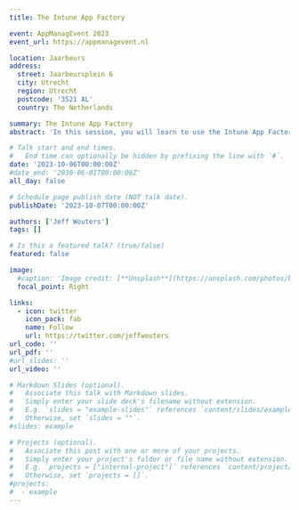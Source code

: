 ```yaml
---
title: The Intune App Factory

event: AppManagEvent 2023
event_url: https://appmanagevent.nl

location: Jaarbeurs
address:
  street: Jaarbeursplein 6
  city: Utrecht
  region: Utrecht
  postcode: '3521 AL'
  country: The Netherlands

summary: The Intune App Factory
abstract: 'In this session, you will learn to use the Intune App Factory, a set of PowerShell scripts that leverage the Intune Win32App module and an Azure DevOps Pipeline, to automate the detection, download, packaging & publishing of onboarded applications as apps to Intune.'

# Talk start and end times.
#   End time can optionally be hidden by prefixing the line with `#`.
date: '2023-10-06T00:00:00Z'
#date_end: '2030-06-01T00:00:00Z'
all_day: false

# Schedule page publish date (NOT talk date).
publishDate: '2023-10-07T00:00:00Z'

authors: ['Jeff Wouters']
tags: []

# Is this a featured talk? (true/false)
featured: false

image:
  #caption: 'Image credit: [**Unsplash**](https://unsplash.com/photos/bzdhc5b3Bxs)'
  focal_point: Right

links:
  - icon: twitter
    icon_pack: fab
    name: Follow
    url: https://twitter.com/jeffwouters
url_code: ''
url_pdf: ''
#url_slides: ''
url_video: ''

# Markdown Slides (optional).
#   Associate this talk with Markdown slides.
#   Simply enter your slide deck's filename without extension.
#   E.g. `slides = "example-slides"` references `content/slides/example-slides.md`.
#   Otherwise, set `slides = ""`.
#slides: example

# Projects (optional).
#   Associate this post with one or more of your projects.
#   Simply enter your project's folder or file name without extension.
#   E.g. `projects = ["internal-project"]` references `content/project/deep-learning/index.md`.
#   Otherwise, set `projects = []`.
#projects:
#  - example
---
```

